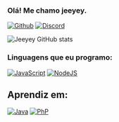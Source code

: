 ### Olá! Me chamo jeeyey.

[![Github](https://img.shields.io/badge/GitHub-100000?style=for-the-badge&logo=github&logoColor=white)]()
[![Discord](https://img.shields.io/badge/Discord-7289DA?style=for-the-badge&logo=discord&logoColor=white)]()

![Jeeyey GitHub stats](https://github-readme-stats.vercel.app/api?username=anuraghazra&show_icons=true&theme=radical)

### Linguagens que eu programo:

[![JavaScript](https://img.shields.io/badge/JavaScript-323330?style=for-the-badge&logo=javascript&logoColor=F7DF1E)]()
[![NodeJS](https://img.shields.io/badge/Node.js-43853D?style=for-the-badge&logo=node.js&logoColor=white)]()

## Aprendiz em:

[![Java](https://img.shields.io/badge/Java-ED8B00?style=for-the-badge&logo=java&logoColor=white)]()
[![PhP](https://img.shields.io/badge/Kotlin-0095D5?&style=for-the-badge&logo=kotlin&logoColor=white)]()
